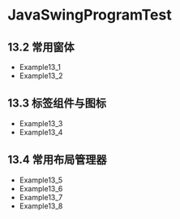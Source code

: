 ﻿# JavaSwingProgramTest
## 13.2 常用窗体
* Example13_1
* Example13_2
## 13.3 标签组件与图标
* Example13_3
* Example13_4
## 13.4 常用布局管理器
* Example13_5
* Example13_6
* Example13_7
* Example13_8